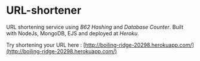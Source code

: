 # URL-shortener
URL shortening service using *B62 Hashing* and *Database Counter*. Built with NodeJs, MongoDB, EJS and deployed at *Heroku*.

Try shortening your URL here : 
[http://boiling-ridge-20298.herokuapp.com/](http://boiling-ridge-20298.herokuapp.com/)
